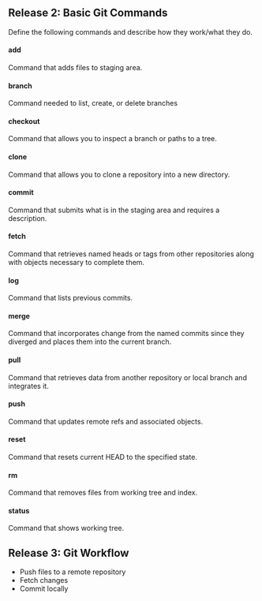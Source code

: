## Release 2: Basic Git Commands
Define the following commands and describe how they work/what they do.  


#### add
<!-- Your definition here -->
Command that adds files to staging area.
#### branch
<!-- Your definition here -->
Command needed to list, create, or delete branches
#### checkout
<!-- Your definition here -->
Command that allows you to inspect a branch or paths to a tree.
#### clone
<!-- Your definition here -->
Command that allows you to clone a repository into a new directory.
#### commit
<!-- Your definition here -->
Command that submits what is in the staging area and requires a description.
#### fetch
<!-- Your definition here -->
Command that retrieves named heads or tags from other repositories along with objects necessary to complete them.
#### log
<!-- Your definition here -->
Command that lists previous commits.
#### merge
<!-- Your definition here -->
Command that incorporates change from the named commits since they diverged and places them into the current branch.
#### pull
<!-- Your definition here -->
Command that retrieves data from another repository or local branch and integrates it.
#### push
<!-- Your definition here -->
Command that updates remote refs and associated objects.
#### reset
<!-- Your definition here -->
Command that resets current HEAD to the specified state.
#### rm
<!-- Your definition here -->
Command that removes files from working tree and index.
#### status
Command that shows working tree.

## Release 3: Git Workflow

- Push files to a remote repository
- Fetch changes
- Commit locally